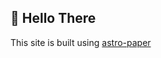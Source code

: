 ## 👋 Hello There

This site is built using [astro-paper](https://github.com/satnaing/astro-paper)


